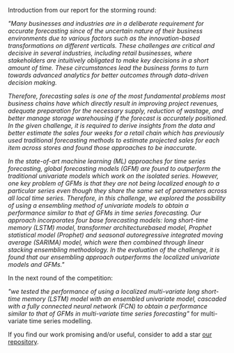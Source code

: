 Introduction from our report for the storming round:

*"Many businesses and industries are in a deliberate requirement for accurate forecasting since of the uncertain nature of their business environments due to various factors such as the innovation-based transformations on different verticals. These challenges are critical and decisive in several industries, including retail businesses, where stakeholders are intuitively obligated to make key decisions in a short amount of time. These circumstances lead the business forms to turn towards advanced analytics for better outcomes through data-driven decision making.*

*Therefore, forecasting sales is one of the most fundamental problems most business chains have which directly result in improving project revenues, adequate preparation for the necessary supply, reduction of wastage, and better manage storage warehousing if the forecast is accurately positioned. In the given challenge, it is required to derive insights from the data and better estimate the sales four weeks for a retail chain which has previously used traditional forecasting methods to estimate projected sales for each item across stores and found those approaches to be inaccurate.*

*In the state-of-art machine learning (ML) approaches for time series forecasting, global forecasting models (GFM) are found to outperform the traditional univariate models which work on the isolated series. However, one key problem of GFMs is that they are not being localized enough to a particular series even though they share the same set of parameters across all local time series. Therefore, in this challenge, we explored the possibility of using a ensembling method of univariate models to obtain a performance similar to that of GFMs in time series forecasting. Our approach incorporates four base forecasting models: long short-time memory (LSTM) model, transformer architecturebased model, Prophet statistical model (Prophet) and seasonal autoregressive integrated moving average (SARIMA) model, which were then combined through linear stacking ensembling methodology. In the evaluation of the challenge, it is found that our ensembling approach outperforms the localized univariate models and GFMs."*

In the next round of the competition:

*"we tested the performance of using a localized multi-variate long short-time memory (LSTM) model with an ensembled univariate model, cascaded with a fully connected neural network (FCN) to obtain a performance similar to that of GFMs in multi-variate time series forecasting"* for multi-variate time series modelling.

If you find our work promising and/or useful, consider to add a star [our repository](https://github.com/NuwanSriBandara/TeamCrypto_DataStorm3/).




